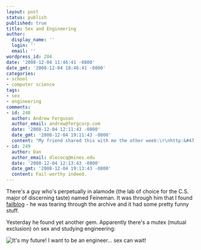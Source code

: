 ```yaml
---
layout: post
status: publish
published: true
title: Sex and Engineering
author:
  display_name: ''
  login: ''
  email: ''
wordpress_id: 204
date: '2008-12-04 11:46:41 -0800'
date_gmt: '2008-12-04 18:46:41 -0800'
categories:
- school
- computer science
tags:
- sex
- engineering
comments:
- id: 248
  author: Andrew Ferguson
  author_email: andrew@fergcorp.com
  date: '2008-12-04 12:11:43 -0800'
  date_gmt: '2008-12-04 19:11:43 -0800'
  content: "My friend shared this with me the other week:\r\nhttp:&#47;&#47;www.omgblog.com&#47;2008&#47;11&#47;omg_fail_dancer.php"
- id: 249
  author: Dan
  author_email: dlecocq@mines.edu
  date: '2008-12-04 12:13:43 -0800'
  date_gmt: '2008-12-04 19:13:43 -0800'
  content: Fail-worthy indeed.
---
```

There's a guy who's perpetually in alamode (the lab of choice for the C.S. major of discerning taste) named Feineman.  It was through him that I found [failblog](http://failblog.org/) - he was tearing through the archive and it had some pretty funny stuff.

Yesterday he found yet another gem.  Apparently there's a mutex (mutual exclusion) on sex and studying engineering:

![It's my future! I want to be an engineer... sex can wait!](http://secretgeek.net/image/future.jpg)
